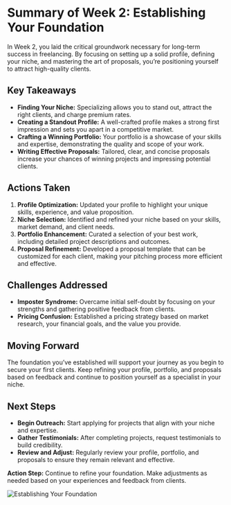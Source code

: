 # Summary of Week 2: Establishing Your Foundation

In Week 2, you laid the critical groundwork necessary for long-term success in freelancing. By focusing on setting up a solid profile, defining your niche, and mastering the art of proposals, you’re positioning yourself to attract high-quality clients.

## Key Takeaways

- **Finding Your Niche:** Specializing allows you to stand out, attract the right clients, and charge premium rates.
- **Creating a Standout Profile:** A well-crafted profile makes a strong first impression and sets you apart in a competitive market.
- **Crafting a Winning Portfolio:** Your portfolio is a showcase of your skills and expertise, demonstrating the quality and scope of your work.
- **Writing Effective Proposals:** Tailored, clear, and concise proposals increase your chances of winning projects and impressing potential clients.

## Actions Taken

1. **Profile Optimization:** Updated your profile to highlight your unique skills, experience, and value proposition.
2. **Niche Selection:** Identified and refined your niche based on your skills, market demand, and client needs.
3. **Portfolio Enhancement:** Curated a selection of your best work, including detailed project descriptions and outcomes.
4. **Proposal Refinement:** Developed a proposal template that can be customized for each client, making your pitching process more efficient and effective.

## Challenges Addressed

- **Imposter Syndrome:** Overcame initial self-doubt by focusing on your strengths and gathering positive feedback from clients.
- **Pricing Confusion:** Established a pricing strategy based on market research, your financial goals, and the value you provide.

## Moving Forward

The foundation you’ve established will support your journey as you begin to secure your first clients. Keep refining your profile, portfolio, and proposals based on feedback and continue to position yourself as a specialist in your niche.

## Next Steps

- **Begin Outreach:** Start applying for projects that align with your niche and expertise.
- **Gather Testimonials:** After completing projects, request testimonials to build credibility.
- **Review and Adjust:** Regularly review your profile, portfolio, and proposals to ensure they remain relevant and effective.

**Action Step:** Continue to refine your foundation. Make adjustments as needed based on your experiences and feedback from clients.

![Establishing Your Foundation](./images/establishing-your-foundation.png)
